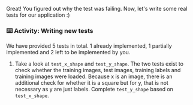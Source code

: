 Great! You figured out why the test was failing. Now, let's write some real tests for our application :)

### :keyboard: Activity: Writing new tests
We have provided 5 tests in total. 1 already implemented, 1 partially implemented and 2 left to be implemented by you.
  1. Take a look at ```test_x_shape``` and ```test_y_shape```. The two tests exist to check whether the training images, test images, training labels and training images were loaded. Because x is an image, there is an additional check for whether it is a square but for y, that is not necessary as y are just labels. Complete ```test_y_shape``` based on ```test_x_shape```. 

